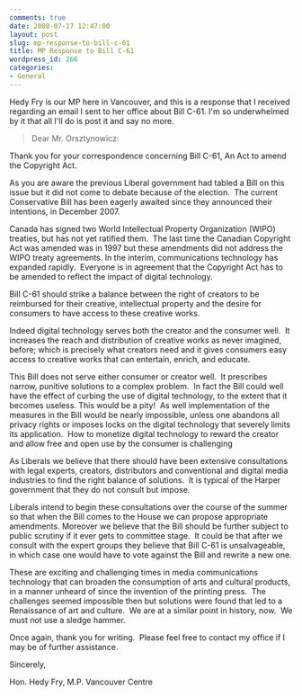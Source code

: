 ```yaml
---
comments: true
date: 2008-07-17 12:47:00
layout: post
slug: mp-response-to-bill-c-61
title: MP Response to Bill C-61
wordpress_id: 266
categories:
- General
---
```


Hedy Fry is our MP here in Vancouver, and this is a response that I received regarding an email I sent to her office about Bill C-61. I'm so underwhelmed by it that all I'll do is post it and say no more.


> Dear Mr. Orsztynowicz:

Thank you for your correspondence concerning Bill C-61, An Act to amend the Copyright Act.

As you are aware the previous Liberal government had tabled a Bill on this issue but it did not come to debate because of the election.  The current Conservative Bill has been eagerly awaited since they announced their intentions, in December 2007.

Canada has signed two World Intellectual Property Organization (WIPO) treaties, but has not yet ratified them.  The last time the Canadian Copyright Act was amended was in 1997 but these amendments did not address the WIPO treaty agreements. In the interim, communications technology has expanded rapidly.  Everyone is in agreement that the Copyright Act has to be amended to reflect the impact of digital technology.

Bill C-61 should strike a balance between the right of creators to be reimbursed for their creative, intellectual property and the desire for consumers to have access to these creative works.

Indeed digital technology serves both the creator and the consumer well.  It increases the reach and distribution of creative works as never imagined, before; which is precisely what creators need and it gives consumers easy access to creative works that can entertain, enrich, and educate.

This Bill does not serve either consumer or creator well.  It prescribes narrow, punitive solutions to a complex problem.  In fact the Bill could well have the effect of curbing the use of digital technology, to the extent that it becomes useless. This would be a pity!  As well implementation of the measures in the Bill would be nearly impossible, unless one abandons all privacy rights or imposes locks on the digital technology that severely limits its application.  How to monetize digital technology to reward the creator and allow free and open use by the consumer is challenging

As Liberals we believe that there should have been extensive consultations with legal experts, creators, distributors and conventional and digital media industries to find the right balance of solutions.  It is typical of the Harper government that they do not consult but impose.

Liberals intend to begin these consultations over the course of the summer so that when the Bill comes to the House we can propose appropriate amendments. Moreover we believe that the Bill should be further subject to public scrutiny if it ever gets to committee stage.  It could be that after we consult with the expert groups they believe that Bill C-61 is unsalvageable, in which case one would have to vote against the Bill and rewrite a new one.

These are exciting and challenging times in media communications technology that can broaden the consumption of arts and cultural products, in a manner unheard of since the invention of the printing press.  The challenges seemed impossible then but solutions were found that led to a Renaissance of art and culture.  We are at a similar point in history, now.  We must not use a sledge hammer.

Once again, thank you for writing.  Please feel free to contact my office if I may be of further assistance.

Sincerely,

Hon. Hedy Fry, M.P.
Vancouver Centre
